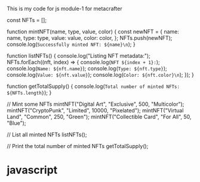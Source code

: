 This is my code for js module-1 for metacrafter

const NFTs = [];

function mintNFT(name, type, value, color) {
    const newNFT = {
        name: name,
        type: type,
        value: value,
        color: color,
    };
    NFTs.push(newNFT);
    console.log(`Successfully minted NFT: ${name}\n`);
}

function listNFTs() {
    console.log("Listing NFT metadata:");
    NFTs.forEach((nft, index) => {
        console.log(`NFT ${index + 1}:`);
        console.log(`Name: ${nft.name}`);
        console.log(`Type: ${nft.type}`);
        console.log(`Value: ${nft.value}`);
        console.log(`Color: ${nft.color}\n`);
    });
}

function getTotalSupply() {
    console.log(`Total number of minted NFTs: ${NFTs.length}`);
}

// Mint some NFTs
mintNFT("Digital Art", "Exclusive", 500, "Multicolor");
mintNFT("CryptoPunk", "Limited", 10000, "Pixelated");
mintNFT("Virtual Land", "Common", 250, "Green");
mintNFT("Collectible Card", "For All", 50, "Blue");

// List all minted NFTs
listNFTs();

// Print the total number of minted NFTs
getTotalSupply();
# javascript
